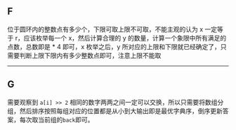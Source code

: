## F

位于圆环内的整数点有多少个，下限可取上限不可取，不能主观的认为 x 一定等于 r，应该枚举每一个 x，然后计算合理的 y 的数量，计算一个象限中所有满足的点数，总数即是 * 4 即可，x 枚举之后，y 所对应的上限和下限就已经确定了，只需要判断上限下限内有多少整数点即可，注意上限不能取



---

## G

需要观察到 `a[i] >> 2` 相同的数字两两之间一定可以交换，所以只需要将数组分组，然后排序按照每组对应的位置都是从小到大输出即是最优字典序，倒序更新答案，每次取当前组的`back`即可。

